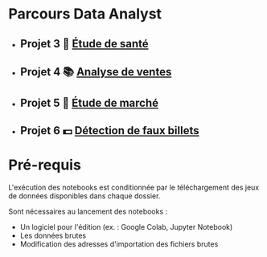# Parcours Data Analyst

- ## Projet 3 🍲 [Étude de santé](https://nbviewer.jupyter.org/github/gllmfrnr/oc/blob/master/p3/p3.ipynb)
- ## Projet 4 📚 [Analyse de ventes](https://nbviewer.jupyter.org/github/gllmfrnr/oc/blob/master/p4/projet-4.ipynb)
- ## Projet 5 🐔 [Étude de marché](https://nbviewer.jupyter.org/github/gllmfrnr/oc/blob/master/p5/projet-5.ipynb)
- ## Projet 6 💵 [Détection de faux billets](https://nbviewer.jupyter.org/github/gllmfrnr/oc/blob/master/p6/projet-6.ipynb)

# Pré-requis
L'exécution des notebooks est conditionnée par le téléchargement des jeux de données disponibles dans chaque dossier.

Sont nécessaires au lancement des notebooks :
- Un logiciel pour l'édition (ex. : Google Colab, Jupyter Notebook)
- Les données brutes
- Modification des adresses d'importation des fichiers brutes
